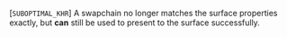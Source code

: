 [`SUBOPTIMAL_KHR`] A swapchain no longer matches the surface
properties exactly, but  **can**  still be used to present to the surface
successfully.